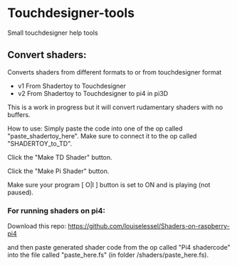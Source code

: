 # Touchdesigner-tools
Small touchdesigner help tools


## Convert shaders:
Converts shaders from different formats to or from touchdesigner format
- v1 From Shadertoy to Touchdesigner
- v2 From Shadertoy to Touchdesigner to pi4 in pi3D

This is a work in progress but it will convert rudamentary shaders with no buffers.

How to use:
Simply paste the code into one of the op called "paste_shadertoy_here". 
Make sure to connect it to the op called "SHADERTOY_to_TD".

Click the "Make TD Shader" button.

Click the "Make Pi Shader" button.

Make sure your program [ O|I ] button is set to ON and is playing (not paused).


### For running shaders on pi4: 
Download this repo: https://github.com/louiselessel/Shaders-on-raspberry-pi4

and then paste generated shader code from the op called "Pi4 shadercode" into the file called "paste_here.fs" (in folder /shaders/paste_here.fs).
